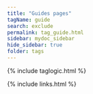 ```yaml
---
title: "Guides pages"
tagName: guide
search: exclude
permalink: tag_guide.html
sidebar: mydoc_sidebar
hide_sidebar: true
folder: tags
---
```


{% include taglogic.html %}

{% include links.html %}
